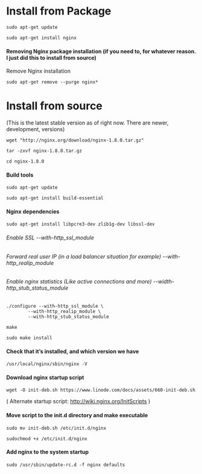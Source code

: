 # Install from Package
```
sudo apt-get update
```

```
sudo apt-get install nginx
```

#### Removing Nginx package installation (if you need to, for whatever reason. I just did this to install from source)

Remove Nginx installation

```
sudo apt-get remove --purge nginx* 
```


# Install from source 
(This is the latest stable version as of right now. There are newer, development, versions)

```
wget "http://nginx.org/download/nginx-1.8.0.tar.gz" 
```

```
tar -zxvf nginx-1.8.0.tar.gz
```

```
cd nginx-1.8.0
```

#### Build tools
```
sudo apt-get update
```

```
sudo apt-get install build-essential
```

#### Nginx dependencies
```
sudo apt-get install libpcre3-dev zlib1g-dev libssl-dev
```


###### Enable SSL --with-http_ssl_module
###### Forward real user IP (in a load balancer situation for example) --with-http_realip_module
###### Enable nginx statistics (Like active connections and more) --width-http_stub_status_module
```
./configure --with-http_ssl_module \
		--with-http_realip_module \
		--with-http_stub_status_module
```

```
make
```

```
sudo make install
```

#### Check that it’s installed, and which version we have
```
/usr/local/nginx/sbin/nginx -V
```

#### Download nginx startup script
```
wget -O init-deb.sh https://www.linode.com/docs/assets/660-init-deb.sh
```

( Alternate startup script: http://wiki.nginx.org/InitScripts )

#### Move script to the init.d directory and make executable
```
sudo mv init-deb.sh /etc/init.d/nginx
```

```
sudochmod +x /etc/init.d/nginx
```

#### Add nginx to the system startup
```
sudo /usr/sbin/update-rc.d -f nginx defaults
```
